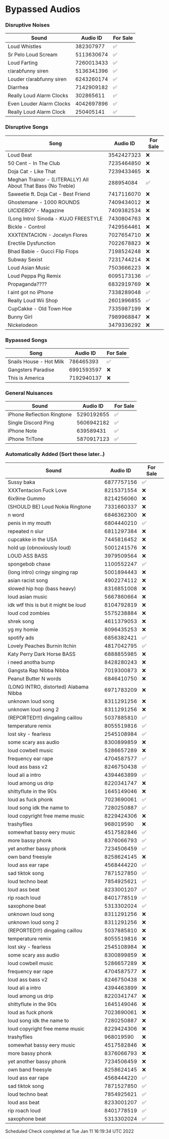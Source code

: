# Bypassed Audios

### Disruptive Noises
Sound         | Audio ID     | For Sale
------------- | ------------ | ------------
Loud Whistles | 382307977 | ✅
Sr Pelo Loud Scream | 5113630674 | ✅
Loud Farting | 7260013433 | ✅
r/arabfunny siren | 5136341396 | ✅
Louder r/arabfunny siren | 6243260174 | ✅
Diarrhea | 7142909182 | ✅
Really Loud Alarm Clocks | 302865611 | ✅
Even Louder Alarm Clocks | 4042697896 | ✅
Really Loud Alarm Clock | 250405141 | ✅

### Disruptive Songs 
Song          | Audio ID     | For Sale
------------- | ------------ | ------------
Loud Beat | 3542427323 | ❌
50 Cent - In The Club | 7235464850 | ❌
Doja Cat - Like That | 7239433465 | ❌
Meghan Trainor - (LITERALLY) All About That Bass (No Treble) | 288954084 | ✅
Saweetie ft. Doja Cat - Best Friend | 7417116070 | ❌
Ghostemane - 1000 ROUNDS | 7409434012 | ❌
$UICIDEBOY$ - Magazine | 7409382534 | ❌
(Long Intro) Sinoda - KUJO FREESTYLE | 7430804763 | ❌
Bickle - Control | 7429564461 | ❌
XXXTENTACION - Jocelyn Flores | 7027654710 | ❌
Erectile Dysfunction | 7022678823 | ❌
Bhad Babie - Gucci Flip Flops | 7198524248 | ❌
Subway Sexist | 7231744214 | ❌
Loud Asian Music | 7503666223 | ❌
Loud Peppa Pig Remix | 6095173136 | ✅
Propaganda???? | 6832919769 | ❌
I aint got no iPhone | 7338289048 | ✅
Really Loud Wii Shop | 2601996855 | ✅
CupCakke - Old Town Hoe | 7335987199 | ❌
Bunny Girl | 7989968847 | ❌
Nickelodeon | 3479336292 | ❌

### Bypassed Songs
Song          | Audio ID     | For Sale
------------- | ------------ | ------------
Snails House - Hot Milk | 786465393 | ✅
Gangsters Paradise | 6991593597 | ❌
This is America | 7192940137 | ❌

### General Nuisances
Sound         | Audio ID     | For Sale
------------- | ------------ | ------------
iPhone Reflection Ringtone | 5290192655 | ✅
Single Discord Ping | 5606942182 | ✅
iPhone Note | 639589431 | ✅
iPhone TriTone | 5870917123 | ✅

### Automatically Added (Sort these later..)
Sound         | Audio ID     | For Sale
------------- | ------------ | ----------
Sussy baka | 6877757156 | ✅
XXXTentacion Fuck Love | 8215371554 | ❌
6ix9ine Gummo | 8214256060 | ❌
(SHOULD BE) Loud Nokia Ringtone | 7331660337 | ❌
n word | 6846362300 | ❌
penis in my mouth | 6804440210 | ✅
repeated n slur | 6811297384 | ❌
cupcakke in the USA | 7445816452 | ❌
hold up (obnoxiously loud) | 5001241576 | ❌
LOUD ASS BASS | 3979509564 | ❌
spongebob chase | 1100552247 | ✅
(long intro) cringy singing rap | 5001894443 | ❌
asian racist song  | 4902274112 | ❌
slowed hip hop (bass heavy) | 8316851008 | ❌
loud asian music | 5667860664 | ❌
idk wtf this is but it might be loud | 8104792819 | ❌
loud cod zombies | 5575238884 | ❌
shrek song | 4611379053 | ❌
yg my homie | 8096435253 | ❌
spotify ads | 6856382421 | ✅
Lovely Peaches Burnin Itchin | 4817042795 | ✅
Katy Perry Dark Horse BASS | 6888855985 | ❌
i need anotha bump | 8428280243 | ❌
Gangsta Rap Nibba Nibba | 7019300873 | ❌
Peanut Butter N words | 6846410750 | ❌
(LONG INTRO, distorted) Alabama Nibba | 6971783209 | ❌
unknown loud song | 8311291256 | ❌
unknown loud song 2 | 8311291256 | ❌
(REPORTED!!!) dingaling caillou | 5037885810 | ✅
temperature remix | 8055519816 | ✅
lost sky - fearless | 2545108984 | ✅
some scary ass audio | 8300899859 | ❌
loud cowbell music | 5286657289 | ❌
frequency ear rape | 4704587577 | ✅
loud ass bass v2 | 8246750438 | ✅
loud ali a intro | 4394463899 | ✅
loud among us drip | 8220341747 | ❌
shittyflute in the 90s | 1645149046 | ❌
loud as fuck phonk | 7023690061 | ✅
loud song idk the name to | 7280250887 | ✅
loud copyright free meme music | 8229424306 | ❌
trashyflies | 968019590 | ❌
somewhat bassy eery music | 4517582846 | ✅
more bassy phonk | 8376066793 | ✅
yet another bassy phonk | 7234506459 | ✅
own band freesyle | 8258624145 | ❌
loud ass ear rape | 4568444220 | ✅
sad tiktok song | 7871527850 | ✅
loud techno beat | 7854925621 | ✅
loud ass beat | 8233001207 | ✅
rip roach loud | 8401778519 | ✅
saxophone beat | 5313302024 | ✅
unknown loud song | 8311291256 | ❌
unknown loud song 2 | 8311291256 | ❌
(REPORTED!!!) dingaling caillou | 5037885810 | ❌
temperature remix | 8055519816 | ❌
lost sky - fearless | 2545108984 | ❌
some scary ass audio | 8300899859 | ❌
loud cowbell music | 5286657289 | ❌
frequency ear rape | 4704587577 | ❌
loud ass bass v2 | 8246750438 | ❌
loud ali a intro | 4394463899 | ❌
loud among us drip | 8220341747 | ❌
shittyflute in the 90s | 1645149046 | ❌
loud as fuck phonk | 7023690061 | ❌
loud song idk the name to | 7280250887 | ❌
loud copyright free meme music | 8229424306 | ❌
trashyflies | 968019590 | ❌
somewhat bassy eery music | 4517582846 | ❌
more bassy phonk | 8376066793 | ❌
yet another bassy phonk | 7234506459 | ❌
own band freesyle | 8258624145 | ❌
loud ass ear rape | 4568444220 | ✅
sad tiktok song | 7871527850 | ✅
loud techno beat | 7854925621 | ✅
loud ass beat | 8233001207 | ✅
rip roach loud | 8401778519 | ✅
saxophone beat | 5313302024 | ✅

Scheduled Check completed at Tue Jan 11 16:19:34 UTC 2022
